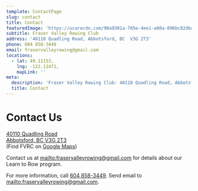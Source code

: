 ```yaml
---
template: ContactPage
slug: contact
title: Contact
featuredImage: 'https://ucarecdn.com/90a9301a-705e-4ee1-a80a-896bc82dbc1a/'
subtitle: Fraser Valley Rowing Club
address: '40110 Quadling Road, Abbotsford, BC  V3G 2T3'
phone: 604 858-3449
email: fraservalleyrowing@gmail.com
locations:
  - lat: 49.11153,
    lng: -122.11471,
    mapLink: ''
meta:
  description: 'Fraser Valley Rowing Club: 40110 Quadling Road, Abbotsford, BC  V3G 2T3'
  title: Contact
---
```

# Contact Us

[40110 Quadling Road\
Abbotsford, BC  V3G 2T3](http://g.co/maps/fzsvh)\
(Find FVRC on [Google Maps](http://g.co/maps/fzsvh))

Contact us at <mailto:fraservalleyrowing@gmail.com> for details about our Learn to Row program.

For more information, call [604 858-3449](tel:+16048583449). Send email to <mailto:fraservalleyrowing@gmail.com>.
